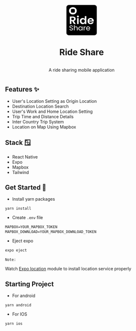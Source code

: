 <div align="center" style="display: flex; flex-direction: column; justify-content: center;align-items: center">
    <img height="100" width="100" src="https://github.com/khan-asfi-reza/ride-share/blob/master/assets/logo.png" alt="Ride Share">
    <h1>
        Ride Share
    </h1>
    <p>A ride sharing mobile application</p>
</div>

## Features ✨

- User's Location Setting as Origin Location
- Destination Location Search
- User's Work and Home Location Setting
- Trip Time and Distance Details
- Inter Country Trip System
- Location on Map Using Mapbox

## Stack 🪟

- React Native
- Expo
- Mapbox
- Tailwind

## Get Started 🔖

- Install yarn packages
```shell
yarn install
```

- Create `.env` file

```dotenv
MAPBOX=YOUR_MAPBOX_TOKEN
MAPBOX_DOWNLOAD=YOUR_MAPBOX_DOWNLOAD_TOKEN
```

- Eject expo

```shell
expo eject
```

`Note:`

Watch 
[Expo location](https://docs.expo.dev/versions/latest/sdk/location/#configuration) module to install location service properly
## Starting Project

- For android
```shell
yarn android
```

- For IOS
```shell
yarn ios
```